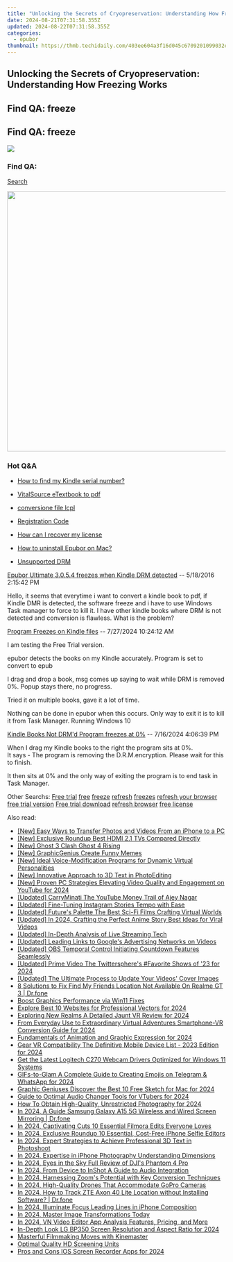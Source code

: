```yaml
---
title: "Unlocking the Secrets of Cryopreservation: Understanding How Freezing Works"
date: 2024-08-21T07:31:58.355Z
updated: 2024-08-22T07:31:58.355Z
categories:
  - epubor
thumbnail: https://thmb.techidaily.com/403ee604a3f16d045c6709201099032edd204086d93c80ae19bbdd0f525004e0.png
---
```


## Unlocking the Secrets of Cryopreservation: Understanding How Freezing Works

## Find QA: freeze



## Find QA: freeze

<!-- affiliate ads begin -->
<a href="https://store.movavi.com/affiliate.php?ACCOUNT=MOVAVI&AFFILIATE=108875&PATH=https%3A%2F%2Fwww.movavi.com%3FAFFILIATE%3D108875%26RESOURCE%3DBanner%2B728x90"><img src="https://mcusercontent.com/0885a03ded3d480dca9287f12/images/2e76fe6a-3010-1b37-7846-f34ff9c6b4ca.png" border="0"></a>
<!-- affiliate ads end -->
### Find QA:

[Search](http://www.epubor.com/Search.aspx?SystemID=46 "Find QA") 

<!-- affiliate ads begin -->
<a href="https://appsumo.8odi.net/c/5597632/2082541/7443" target="_top" id="2082541"><img src="//a.impactradius-go.com/display-ad/7443-2082541" border="0" alt="" width="1200" height="600"/></a><img height="0" width="0" src="https://appsumo.8odi.net/i/5597632/2082541/7443" style="position:absolute;visibility:hidden;" border="0" />
<!-- affiliate ads end -->
### Hot Q&A

* [How to find my Kindle serial number?](https://tools.techidaily.com/epubor/products/)
* [VitalSource eTextbook to pdf](https://tools.techidaily.com/epubor/products/)
* [conversione file lcpl](https://tools.techidaily.com/epubor/products/)
* [Registration Code](https://tools.techidaily.com/epubor/products/)

* [How can I recover my license](https://tools.techidaily.com/epubor/products/)
* [How to uninstall Epubor on Mac?](https://tools.techidaily.com/epubor/products/)
* [Unsupported DRM](https://tools.techidaily.com/epubor/products/)

[Epubor Ultimate 3.0.5.4 freezes when Kindle DRM detected](https://tools.techidaily.com/epubor/ultimate/) \-- 5/18/2016 2:15:42 PM 

Hello, it seems that everytime i want to convert a kindle book to pdf, if Kindle DMR is detected, the software freeze and i have to use Windows Task manager to force to kill it. I have other kindle books where DRM is not detected and conversion is flawless. What is the problem? 

[Program Freezes on Kindle files](https://tools.techidaily.com/epubor/products/) \-- 7/27/2024 10:24:12 AM 

I am testing the Free Trial version.

 epubor detects the books on my Kindle accurately. Program is set to convert to epub

 I drag and drop a book, msg comes up saying to wait while DRM is removed 0%. Popup stays there, no progress.

 Tried it on multiple books, gave it a lot of time.

 Nothing can be done in epubor when this occurs. Only way to exit it is to kill it from Task Manager. Running Windows 10

[Kindle Books Not DRM'd Program freezes at 0%](https://tools.techidaily.com/epubor/products/) \-- 7/16/2024 4:06:39 PM 

When I drag my Kindle books to the right the program sits at 0%.  
 It says - The program is removing the D.R.M.encryption. Please wait for this to finish.

 It then sits at 0% and the only way of exiting the program is to end task in Task Manager.

 Other Searchs: [Free trial](https://tools.techidaily.com/epubor/products/) [free](https://tools.techidaily.com/epubor/products/) [freeze](https://tools.techidaily.com/epubor/products/) [refresh](https://tools.techidaily.com/epubor/products/) [freezes](https://tools.techidaily.com/epubor/products/) [refresh your browser](https://tools.techidaily.com/epubor/products/) [free trial version](https://tools.techidaily.com/epubor/products/) [Free trial download](https://tools.techidaily.com/epubor/products/) [refresh browser](https://tools.techidaily.com/epubor/products/) [free license](https://tools.techidaily.com/epubor/products/)

<ins class="adsbygoogle"
     style="display:block"
     data-ad-format="autorelaxed"
     data-ad-client="ca-pub-7571918770474297"
     data-ad-slot="1223367746"></ins>



<ins class="adsbygoogle"
     style="display:block"
     data-ad-client="ca-pub-7571918770474297"
     data-ad-slot="8358498916"
     data-ad-format="auto"
     data-full-width-responsive="true"></ins>

<span class="atpl-alsoreadstyle">Also read:</span>
<div><ul>
<li><a href="https://some-knowledge.techidaily.com/new-easy-ways-to-transfer-photos-and-videos-from-an-iphone-to-a-pc/"><u>[New] Easy Ways to Transfer Photos and Videos From an iPhone to a PC</u></a></li>
<li><a href="https://some-knowledge.techidaily.com/new-exclusive-roundup-best-hdmi-21-tvs-compared-directly/"><u>[New] Exclusive Roundup  Best HDMI 2.1 TVs Compared Directly</u></a></li>
<li><a href="https://some-knowledge.techidaily.com/new-ghost-3-clash-ghost-4-rising/"><u>[New] Ghost 3 Clash  Ghost 4 Rising</u></a></li>
<li><a href="https://some-knowledge.techidaily.com/new-graphicgenius-create-funny-memes/"><u>[New] GraphicGenius  Create Funny Memes</u></a></li>
<li><a href="https://some-knowledge.techidaily.com/new-ideal-voice-modification-programs-for-dynamic-virtual-personalities/"><u>[New] Ideal Voice-Modification Programs for Dynamic Virtual Personalities</u></a></li>
<li><a href="https://some-knowledge.techidaily.com/new-innovative-approach-to-3d-text-in-photoediting/"><u>[New] Innovative Approach to 3D Text in PhotoEditing</u></a></li>
<li><a href="https://youtube-lab.techidaily.com/roven-pc-strategies-elevating-video-quality-and-engagement-on-youtube-for-2024/"><u>[New] Proven PC Strategies  Elevating Video Quality and Engagement on YouTube for 2024</u></a></li>
<li><a href="https://youtube-clips.techidaily.com/updated-carryminati-the-youtube-money-trail-of-ajey-nagar/"><u>[Updated] CarryMinati  The YouTube Money Trail of Ajey Nagar</u></a></li>
<li><a href="https://some-knowledge.techidaily.com/updated-fine-tuning-instagram-stories-tempo-with-ease/"><u>[Updated] Fine-Tuning Instagram Stories Tempo with Ease</u></a></li>
<li><a href="https://some-knowledge.techidaily.com/updated-futures-palette-the-best-sci-fi-films-crafting-virtual-worlds/"><u>[Updated] Future's Palette  The Best Sci-Fi Films Crafting Virtual Worlds</u></a></li>
<li><a href="https://tiktok-video-files.techidaily.com/updated-in-2024-crafting-the-perfect-anime-story-best-ideas-for-viral-videos/"><u>[Updated] In 2024, Crafting the Perfect Anime Story  Best Ideas for Viral Videos</u></a></li>
<li><a href="https://remote-screen-capture.techidaily.com/updated-in-depth-analysis-of-live-streaming-tech/"><u>[Updated] In-Depth Analysis of Live Streaming Tech</u></a></li>
<li><a href="https://facebook-video-share.techidaily.com/updated-leading-links-to-googles-advertising-networks-on-videos/"><u>[Updated] Leading Links to Google's Advertising Networks on Videos</u></a></li>
<li><a href="https://screen-activity-recording.techidaily.com/updated-obs-temporal-control-initiating-countdown-features-seamlessly/"><u>[Updated] OBS Temporal Control  Initiating Countdown Features Seamlessly</u></a></li>
<li><a href="https://twitter-videos.techidaily.com/updated-prime-video-the-twitterspheres-favorite-shows-of-23-for-2024/"><u>[Updated] Prime Video  The Twittersphere's #Favorite Shows of '23 for 2024</u></a></li>
<li><a href="https://facebook-videos.techidaily.com/updated-the-ultimate-process-to-update-your-videos-cover-images/"><u>[Updated] The Ultimate Process to Update Your Videos' Cover Images</u></a></li>
<li><a href="https://location-fake.techidaily.com/8-solutions-to-fix-find-my-friends-location-not-available-on-realme-gt-3-drfone-by-drfone-virtual-android/"><u>8 Solutions to Fix Find My Friends Location Not Available On Realme GT 3 | Dr.fone</u></a></li>
<li><a href="https://driver-install.techidaily.com/boost-graphics-performance-via-win11-fixes/"><u>Boost Graphics Performance via Win11 Fixes</u></a></li>
<li><a href="https://some-knowledge.techidaily.com/explore-best-10-websites-for-professional-vectors-for-2024/"><u>Explore Best 10 Websites for Professional Vectors for 2024</u></a></li>
<li><a href="https://some-knowledge.techidaily.com/exploring-new-realms-a-detailed-jaunt-vr-review-for-2024/"><u>Exploring New Realms  A Detailed Jaunt VR Review for 2024</u></a></li>
<li><a href="https://some-knowledge.techidaily.com/from-everyday-use-to-extraordinary-virtual-adventures-smartphone-vr-conversion-guide-for-2024/"><u>From Everyday Use to Extraordinary Virtual Adventures  Smartphone-VR Conversion Guide for 2024</u></a></li>
<li><a href="https://some-knowledge.techidaily.com/fundamentals-of-animation-and-graphic-expression-for-2024/"><u>Fundamentals of Animation and Graphic Expression for 2024</u></a></li>
<li><a href="https://some-knowledge.techidaily.com/gear-vr-compatibility-the-definitive-mobile-device-list-2023-edition-for-2024/"><u>Gear VR Compatibility  The Definitive Mobile Device List - 2023 Edition for 2024</u></a></li>
<li><a href="https://hardware-help.techidaily.com/get-the-latest-logitech-c270-webcam-drivers-optimized-for-windows-11-systems/"><u>Get the Latest Logitech C270 Webcam Drivers Optimized for Windows 11 Systems</u></a></li>
<li><a href="https://some-knowledge.techidaily.com/gifs-to-glam-a-complete-guide-to-creating-emojis-on-telegram-and-whatsapp-for-2024/"><u>GIFs-to-Glam  A Complete Guide to Creating Emojis on Telegram & WhatsApp for 2024</u></a></li>
<li><a href="https://some-knowledge.techidaily.com/graphic-geniuses-discover-the-best-10-free-sketch-for-mac-for-2024/"><u>Graphic Geniuses  Discover the Best 10 Free Sketch for Mac for 2024</u></a></li>
<li><a href="https://some-knowledge.techidaily.com/guide-to-optimal-audio-changer-tools-for-vtubers-for-2024/"><u>Guide to Optimal Audio Changer Tools for VTubers for 2024</u></a></li>
<li><a href="https://some-knowledge.techidaily.com/how-to-obtain-high-quality-unrestricted-photography-for-2024/"><u>How To Obtain High-Quality, Unrestricted Photography for 2024</u></a></li>
<li><a href="https://screen-mirror.techidaily.com/in-2024-a-guide-samsung-galaxy-a15-5g-wireless-and-wired-screen-mirroring-drfone-by-drfone-android/"><u>In 2024, A Guide Samsung Galaxy A15 5G Wireless and Wired Screen Mirroring | Dr.fone</u></a></li>
<li><a href="https://extra-hints.techidaily.com/in-2024-captivating-cuts-10-essential-filmora-edits-everyone-loves/"><u>In 2024, Captivating Cuts  10 Essential Filmora Edits Everyone Loves</u></a></li>
<li><a href="https://some-knowledge.techidaily.com/in-2024-exclusive-roundup-10-essential-cost-free-iphone-selfie-editors/"><u>In 2024, Exclusive Roundup  10 Essential, Cost-Free iPhone Selfie Editors</u></a></li>
<li><a href="https://some-knowledge.techidaily.com/in-2024-expert-strategies-to-achieve-professional-3d-text-in-photoshoot/"><u>In 2024, Expert Strategies to Achieve Professional 3D Text in Photoshoot</u></a></li>
<li><a href="https://some-knowledge.techidaily.com/in-2024-expertise-in-iphone-photography-understanding-dimensions/"><u>In 2024, Expertise in iPhone Photography  Understanding Dimensions</u></a></li>
<li><a href="https://some-knowledge.techidaily.com/in-2024-eyes-in-the-sky-full-review-of-djis-phantom-4-pro/"><u>In 2024, Eyes in the Sky  Full Review of DJI's Phantom 4 Pro</u></a></li>
<li><a href="https://some-knowledge.techidaily.com/in-2024-from-device-to-inshot-a-guide-to-audio-integration/"><u>In 2024, From Device to InShot  A Guide to Audio Integration</u></a></li>
<li><a href="https://some-knowledge.techidaily.com/in-2024-harnessing-zooms-potential-with-key-conversion-techniques/"><u>In 2024, Harnessing Zoom's Potential with Key Conversion Techniques</u></a></li>
<li><a href="https://some-knowledge.techidaily.com/in-2024-high-quality-drones-that-accommodate-gopro-cameras/"><u>In 2024, High-Quality Drones That Accommodate GoPro Cameras</u></a></li>
<li><a href="https://android-location-track.techidaily.com/in-2024-how-to-track-zte-axon-40-lite-location-without-installing-software-drfone-by-drfone-virtual-android/"><u>In 2024, How to Track ZTE Axon 40 Lite Location without Installing Software? | Dr.fone</u></a></li>
<li><a href="https://some-knowledge.techidaily.com/in-2024-illuminate-focus-leading-lines-in-iphone-composition/"><u>In 2024, Illuminate Focus  Leading Lines in iPhone Composition</u></a></li>
<li><a href="https://extra-guidance.techidaily.com/in-2024-master-image-transformations-today/"><u>In 2024, Master Image Transformations Today</u></a></li>
<li><a href="https://smart-video-editing.techidaily.com/in-2024-vn-video-editor-app-analysis-features-pricing-and-more/"><u>In 2024, VN Video Editor App Analysis Features, Pricing, and More</u></a></li>
<li><a href="https://some-knowledge.techidaily.com/in-depth-look-lg-bp350-screen-resolution-and-aspect-ratio-for-2024/"><u>In-Depth Look  LG BP350 Screen Resolution and Aspect Ratio for 2024</u></a></li>
<li><a href="https://extra-lessons.techidaily.com/masterful-filmmaking-moves-with-kinemaster/"><u>Masterful Filmmaking Moves with Kinemaster</u></a></li>
<li><a href="https://screen-sharing-recording.techidaily.com/optimal-quality-hd-screening-units/"><u>Optimal Quality HD Screening Units</u></a></li>
<li><a href="https://screen-mirroring-recording.techidaily.com/pros-and-cons-ios-screen-recorder-apps-for-2024/"><u>Pros and Cons  IOS Screen Recorder Apps for 2024</u></a></li>
</ul></div>
